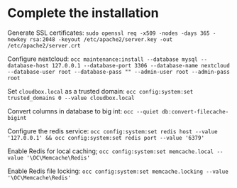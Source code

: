 # Complete the installation

Generate SSL certificates:
`sudo openssl req -x509 -nodes -days 365 -newkey rsa:2048 -keyout /etc/apache2/server.key -out /etc/apache2/server.crt`

Configure nextcloud:
`occ maintenance:install --database mysql --database-host 127.0.0.1 --database-port 3306 --database-name nextcloud --database-user root --database-pass "" --admin-user root --admin-pass root`

Set `cloudbox.local` as a trusted domain:
`occ config:system:set trusted_domains 0 --value cloudbox.local`

Convert columns in database to big int:
`occ --quiet db:convert-filecache-bigint`

Configure the redis service:
`occ config:system:set redis host --value '127.0.0.1' && occ config:system:set redis port --value '6379'`

Enable Redis for local caching;
`occ config:system:set memcache.local --value '\OC\Memcache\Redis'`

Enable Redis file locking:
`occ config:system:set memcache.locking --value '\OC\Memcache\Redis'`

